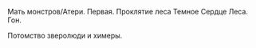 
Мать монстров/Атери. Первая. 
Проклятие леса 
Темное Сердце Леса.
Гон. 

Потомство зверолюди и химеры.